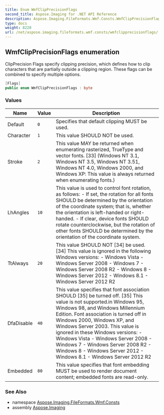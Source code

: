 ```yaml
---
title: Enum WmfClipPrecisionFlags
second_title: Aspose.Imaging for .NET API Reference
description: Aspose.Imaging.FileFormats.Wmf.Consts.WmfClipPrecisionFlags enum. ClipPrecision Flags specify clipping precision which defines how to clip characters that are partially outside a clipping region. These flags can be combined to specify multiple options
type: docs
weight: 8220
url: /net/aspose.imaging.fileformats.wmf.consts/wmfclipprecisionflags/
---
```

## WmfClipPrecisionFlags enumeration

ClipPrecision Flags specify clipping precision, which defines how to clip characters that are partially outside a clipping region. These flags can be combined to specify multiple options.

```csharp
[Flags]
public enum WmfClipPrecisionFlags : byte
```

### Values

| Name | Value | Description |
| --- | --- | --- |
| Default | `0` | Specifies that default clipping MUST be used. |
| Character | `1` | This value SHOULD NOT be used. |
| Stroke | `2` | This value MAY be returned when enumerating rasterized, TrueType and vector fonts. [33] (Windows NT 3.1, Windows NT 3.5, Windows NT 3.51, Windows NT 4.0, Windows 2000, and Windows XP: This value is always returned when enumerating fonts.) |
| LhAngles | `10` | This value is used to control font rotation, as follows: - If set, the rotation for all fonts SHOULD be determined by the orientation of the coordinate system; that is, whether the orientation is left-handed or right-handed. - If clear, device fonts SHOULD rotate counterclockwise, but the rotation of other fonts SHOULD be determined by the orientation of the coordinate system. |
| TtAlways | `20` | This value SHOULD NOT [34] be used. [34] This value is ignored in the following Windows versions: - Windows Vista - Windows Server 2008 - Windows 7 - Windows Server 2008 R2 - Windows 8 - Windows Server 2012 - Windows 8.1 - Windows Server 2012 R2 |
| DfaDisable | `40` | This value specifies that font association SHOULD [35] be turned off. [35] This value is not supported.in Windows 95, Windows 98, and Windows Millennium Edition. Font association is turned off in Windows 2000, Windows XP, and Windows Server 2003. This value is ignored in these Windows versions: - Windows Vista - Windows Server 2008 - Windows 7 - Windows Server 2008 R2 - Windows 8 - Windows Server 2012 - Windows 8.1 - Windows Server 2012 R2 |
| Embedded | `80` | This value specifies that font embedding MUST be used to render document content; embedded fonts are read-only. |

### See Also

* namespace [Aspose.Imaging.FileFormats.Wmf.Consts](../../aspose.imaging.fileformats.wmf.consts/)
* assembly [Aspose.Imaging](../../)


